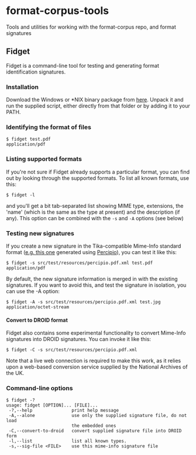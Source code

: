 format-corpus-tools
===================

Tools and utilities for working with the format-corpus repo, and format signatures

## Fidget

Fidget is a command-line tool for testing and generating format identification signatures.

### Installation ###
Download the Windows or *NIX binary package from [here](https://github.com/openplanets/format-corpus-tools/downloads).  Unpack it and run the supplied script, either directly from that folder or by adding it to your PATH.

### Identifying the format of files ###

    $ fidget test.pdf
    application/pdf

### Listing supported formats ###
If you're not sure if Fidget already supports a particular format, you can find out by looking through the supported formats. To list all known formats, use this:

    $ fidget -l

and you'll get a bit tab-separated list showing MIME type, extensions, the 'name' (which is the same as the type at present) and the description (if any).  This option can be combined with the `-s` and `-A` options (see below)

### Testing new signatures ###

If you create a new signature in the Tika-compatible Mime-Info standard format ([e.g. this one](https://github.com/openplanets/format-corpus-tools/blob/master/tools/fidget/src/test/resources/org/apache/tika/mime/percipio.pdf.xml) generated using [Percipio](https://github.com/anjackson/percipio/wiki/How-to-run-Percipio)), you can test it like this:

    $ fidget -s src/test/resources/percipio.pdf.xml test.pdf
    application/pdf

By default, the new signature information is merged in with the existing signatures. If you want to avoid this, and test the signature in isolation, you can use the -A option:

    $ fidget -A -s src/test/resources/percipio.pdf.xml test.jpg
    application/octet-stream

#### Convert to DROID format ####
Fidget also contains some experimental functionality to convert Mime-Info signatures into DROID signatures. You can invoke it like this:

    $ fidget -C -s src/test/resources/percipio.pdf.xml 

Note that a live web connection is required to make this work, as it relies upon a web-based conversion service supplied by the National Archives of the UK.

### Command-line options ###

    $ fidget -?
    usage: fidget [OPTION]... [FILE]...
     -?,--help               print help message
     -A,--alone              use only the supplied signature file, do not load
                             the embedded ones
     -C,--convert-to-droid   convert supplied signature file into DROID form
     -l,--list               list all known types.
     -s,--sig-file <FILE>    use this mime-info signature file
